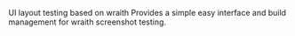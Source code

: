 UI layout testing based on wraith
Provides a simple easy interface and build management for wraith screenshot testing.
